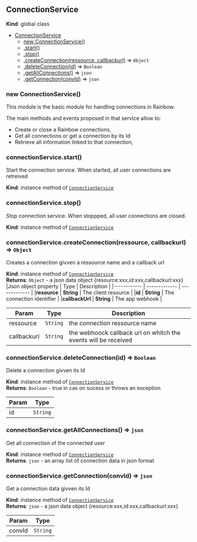 <a name="ConnectionService"></a>

## ConnectionService
**Kind**: global class  

* [ConnectionService](#ConnectionService)
    * [new ConnectionService()](#new_ConnectionService_new)
    * [.start()](#ConnectionService+start)
    * [.stop()](#ConnectionService+stop)
    * [.createConnection(ressource, callbackurl)](#ConnectionService+createConnection) ⇒ <code>Object</code>
    * [.deleteConnection(id)](#ConnectionService+deleteConnection) ⇒ <code>Boolean</code>
    * [.getAllConnections()](#ConnectionService+getAllConnections) ⇒ <code>json</code>
    * [.getConnection(convId)](#ConnectionService+getConnection) ⇒ <code>json</code>

<a name="new_ConnectionService_new"></a>

### new ConnectionService()
This module is the basic module for handling connections in Rainbow.

The main methods and events proposed in that service allow to:
  - Create or close a Rainbow connections,
  - Get all connections or get a connection by its Id
  - Retrieve all information linked to that connection,

<a name="ConnectionService+start"></a>

### connectionService.start()
Start the connection service.
When started, all user connections are retreived

**Kind**: instance method of [<code>ConnectionService</code>](#ConnectionService)  
<a name="ConnectionService+stop"></a>

### connectionService.stop()
Stop connection service.
When stoppped, all user connections are closed.

**Kind**: instance method of [<code>ConnectionService</code>](#ConnectionService)  
<a name="ConnectionService+createConnection"></a>

### connectionService.createConnection(ressource, callbackurl) ⇒ <code>Object</code>
Creates a connection givven a ressource name and a callback url

**Kind**: instance method of [<code>ConnectionService</code>](#ConnectionService)  
**Returns**: <code>Object</code> - a json data object {resource:xxx,id:xxx,callbackurl:xxx}
|Json object property | Type | Description |
|------------ | ------------- | ------------- |
|**resource** | **String** | The client resource |
|**id** | **String** | The connection identifier |
|**callbackUrl** | **String** | The app webhook |  

| Param | Type | Description |
| --- | --- | --- |
| ressource | <code>String</code> | the connection ressource name |
| callbackurl | <code>String</code> | the webhoock callback url on whitch the events will be received |

<a name="ConnectionService+deleteConnection"></a>

### connectionService.deleteConnection(id) ⇒ <code>Boolean</code>
Delete a connection  givven its Id

**Kind**: instance method of [<code>ConnectionService</code>](#ConnectionService)  
**Returns**: <code>Boolean</code> - true in cas on sucess or throws an exception  

| Param | Type |
| --- | --- |
| id | <code>String</code> | 

<a name="ConnectionService+getAllConnections"></a>

### connectionService.getAllConnections() ⇒ <code>json</code>
Get all connection of the connected user

**Kind**: instance method of [<code>ConnectionService</code>](#ConnectionService)  
**Returns**: <code>json</code> - an array list of connection data in json format  
<a name="ConnectionService+getConnection"></a>

### connectionService.getConnection(convId) ⇒ <code>json</code>
Get a connection data givven its Id

**Kind**: instance method of [<code>ConnectionService</code>](#ConnectionService)  
**Returns**: <code>json</code> - a json data object {resource:xxx,id:xxx,callbackurl:xxx}  

| Param | Type |
| --- | --- |
| convId | <code>String</code> | 


